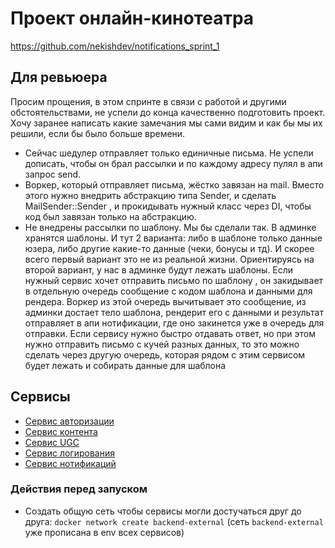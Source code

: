 # Проект онлайн-кинотеатра

https://github.com/nekishdev/notifications_sprint_1

## Для ревьюера
Просим прощения, в этом спринте в связи с работой и другими обстоятельствами, не успели до конца качественно подготовить проект.
Хочу заранее написать какие замечания мы сами видим и как бы мы их решили, если бы было больше времени.
- Сейчас шедулер отправляет только единичные письма. Не успели дописать, чтобы он брал рассылки и по каждому адресу пулял в апи запрос send.
- Воркер, который отправляет письма, жёстко завязан на mail. Вместо этого нужно внедрить абстракцию типа Sender, и сделать MailSender::Sender , и прокидывать нужный класс через DI, чтобы код был завязан только на абстракцию.
- Не внедрены рассылки по шаблону. Мы бы сделали так. В админке хранятся шаблоны. И тут 2 варианта: либо в шаблоне только данные юзера, либо другие какие-то данные (чеки, бонусы и тд). И скорее всего первый вариант это не из реальной жизни. Ориентируясь на второй вариант, у нас в админке будут лежать шаблоны. Если нужный сервис хочет отправить письмо по шаблону , он закидывает в отдельную очередь сообщение с кодом шаблона и данными для рендера. Воркер из этой очередь вычитывает это сообщение, из админки достает тело шаблона, рендерит его с данными и результат отправляет в апи нотификации, где оно закинется уже в очередь для отправки.
Если сервису нужно быстро отдавать ответ, но при этом нужно отправить письмо с кучей разных данных, то это можно сделать через другую очередь, которая рядом с этим сервисом будет лежать и собирать данные для шаблона



## Сервисы
- [Сервис авторизации](auth-service/README.md)
- [Сервис контента](content-service/README.md)
- [Сервис UGC](ugc-service/README.md)
- [Сервис логирования](logging-service/README.md)
- [Сервис нотификаций](notification-service/README.md)

### Действия перед запуском
- Создать общую сеть чтобы сервисы могли достучаться друг до друга: `docker network create backend-external` (сеть `backend-external` уже прописана в env всех сервисов)
